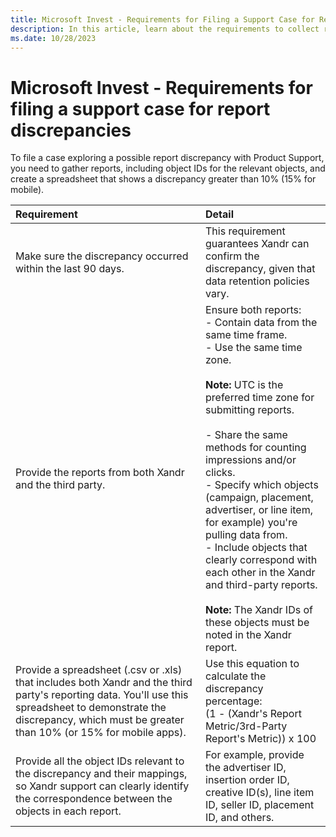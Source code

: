 ```yaml
---
title: Microsoft Invest - Requirements for Filing a Support Case for Report Discrepancies
description: In this article, learn about the requirements to collect reports and file a report discrepancy case with Product Support.
ms.date: 10/28/2023
---
```


# Microsoft Invest - Requirements for filing a support case for report discrepancies

To file a case exploring a possible report discrepancy with Product Support, you need to gather reports, including object IDs for the
relevant objects, and create a spreadsheet that shows a discrepancy greater than 10% (15% for mobile).

| Requirement | Detail |
|:---|:---|
| Make sure the discrepancy occurred within the last 90 days. | This requirement guarantees Xandr can confirm the discrepancy, given that data retention policies vary. |
| Provide the reports from both Xandr and the third party. | Ensure both reports: <br> - Contain data from the same time frame.<br> - Use the same time zone. <br><br> **Note:** UTC is the preferred time zone for submitting reports.<br><br> - Share the same methods for counting impressions and/or clicks. <br> - Specify which objects (campaign, placement, advertiser, or line item, for example) you're pulling data from. <br> - Include objects that clearly correspond with each other in the Xandr and third-party reports. <br><br> **Note:** The Xandr IDs of these objects must be noted in the Xandr report. |
| Provide a spreadsheet (.csv or .xls) that includes both Xandr and the third party's reporting data. You'll use this spreadsheet to demonstrate the discrepancy, which must be greater than 10% (or 15% for mobile apps). | Use this equation to calculate the discrepancy percentage:<br>(1 - (Xandr's Report Metric/3rd-Party Report's Metric)) x 100 |
| Provide all the object IDs relevant to the discrepancy and their mappings, so Xandr support can clearly identify the correspondence between the objects in each report. | For example, provide the advertiser ID, insertion order ID, creative ID(s), line item ID, seller ID, placement ID, and others. |
